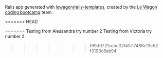 Rails app generated with [lewagon/rails-templates](https://github.com/lewagon/rails-templates), created by the [Le Wagon coding bootcamp](https://www.lewagon.com) team.

<<<<<<< HEAD

=======
Testing from Alessandra try number 2
Testing from Victoria try number 2
>>>>>>> f99d0721ccbc02f41c17486c13c52f3193c6ab94
